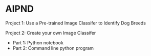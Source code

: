 # AIPND

Project 1: Use a Pre-trained Image Classifer to Identify Dog Breeds

Project 2: Create your own Image Classifer
- Part 1: Python notebook
- Part 2: Command line python program

